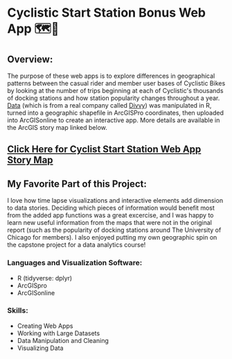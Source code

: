 # Cyclistic Start Station Bonus Web App 🗺️🌆

## Overview:

The purpose of these web apps is to explore differences in geographical patterns between the casual rider and member user bases of Cyclistic Bikes by looking at the number of trips beginning at each of Cyclistic's thousands of docking stations and how station popularity changes throughout a year. [Data](https://divvy-tripdata.s3.amazonaws.com/index.html) (which is from a real company called [Divvy](https://divvybikes.com/)) was manipulated in R, turned into a geographic shapefile in ArcGISPro coordinates, then uploaded into ArcGISonline to create an interactive app. More details are available in the ArcGIS story map linked below.

## [Click Here for Cyclist Start Station Web App Story Map](https://arcg.is/DOCam1)

## My Favorite Part of this Project:

I love how time lapse visualizations and interactive elements add dimension to data stories. Deciding which pieces of information would benefit most from the added app functions was a great excercise, and I was happy to learn new useful information from the maps that were not in the original report (such as the popularity of docking stations around The University of Chicago for members). I also enjoyed putting my own geographic spin on the capstone project for a data analytics course!

### Languages and Visualization Software: 

- R (tidyverse: dplyr)
- ArcGISpro
- ArcGISonline

### Skills: 

- Creating Web Apps 
- Working with Large Datasets 
- Data Manipulation and Cleaning
- Visualizing Data
